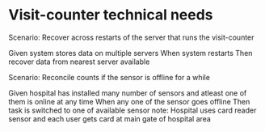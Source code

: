 # Visit-counter technical needs

Scenario: Recover across restarts of the server
that runs the visit-counter

  Given system stores data on multiple servers 
  When system restarts
  Then recover data from nearest server available

Scenario: Reconcile counts if the sensor is offline for a while

  Given hospital has installed many number of sensors and atleast
  one of them is online at any time
  When any one of the sensor goes offline
  Then task is switched to one of available sensor
  note: Hospital uses card reader sensor and each user gets card
  at main gate of hospital area
